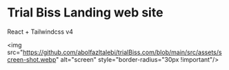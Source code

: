 # Trial Biss Landing web site


<p style="text-align="center"">React + Tailwindcss v4</p>


<img src="https://github.com/abolfazltalebi/trialBiss.com/blob/main/src/assets/screen-shot.webp" alt="screen" style="border-radius="30px !important"/>
